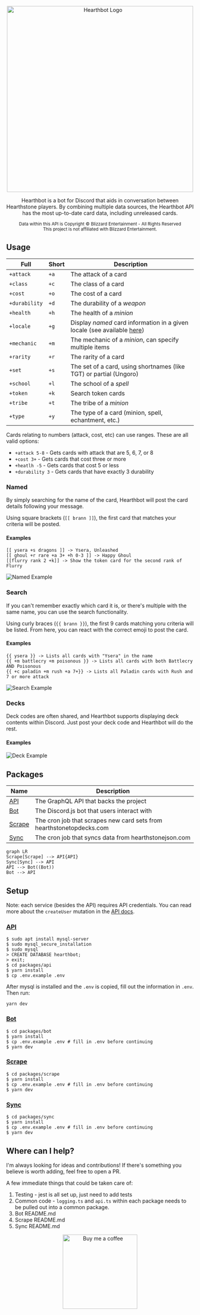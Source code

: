 <p align="center">
  <img alt="Hearthbot Logo" src="./images/git-logo.png" width="500" />
</p>

<p align="center">
  Hearthbot is a bot for Discord that aids in conversation between Hearthstone players. By combining multiple data sources, the Hearthbot API has the most up-to-date card data, including unreleased cards. 
</p>

<p align="center">
  <sub>
    Data within this API is Copyright © Blizzard Entertainment - All Rights Reserved<br/>
    This project is not affiliated with Blizzard Entertainment.
  </sub>
</p>

## Usage

| Full          | Short | Description |
|---------------|-------|-------------|
| `+attack`     | `+a` | The attack of a card |
| `+class`      | `+c` | The class of a card |
| `+cost`       | `+o` | The cost of a card |
| `+durability` | `+d` | The durability of a *weapon* |
| `+health`     | `+h` | The health of a *minion* |
| `+locale`     | `+g` | Display *named* card information in a given locale (see available [here](packages/sync/src/constants.ts#L4)) |
| `+mechanic`   | `+m` | The mechanic of a *minion*, can specify multiple items |
| `+rarity`     | `+r` | The rarity of a card |
| `+set`        | `+s` | The set of a card, using shortnames (like TGT) or partial (Ungoro) |
| `+school`     | `+l` | The school of a *spell* |
| `+token`      | `+k` | Search token cards |
| `+tribe`      | `+t` | The tribe of a *minion* |
| `+type`       | `+y` | The type of a card (minion, spell, echantment, etc.) |

Cards relating to numbers (attack, cost, etc) can use ranges. These are all valid options:
- `+attack 5-8` - Gets cards with attack that are 5, 6, 7, or 8
- `+cost 3+` - Gets cards that cost three or more
- `+heatlh -5` - Gets cards that cost 5 or less
- `+durability 3` - Gets cards that have exactly 3 durability

### Named

By simply searching for the name of the card, Hearthbot will post the card details following your message.

Using square brackets (`[[ brann ]]`), the first card that matches your criteria will be posted. 

#### Examples
```
[[ ysera +s dragons ]] -> Ysera, Unleashed
[[ ghoul +r rare +a 3+ +h 0-3 ]] -> Happy Ghoul
[[flurry rank 2 +k]] -> Show the token card for the second rank of Flurry
```

<img alt="Named Example" src="./images/example-named.png" />

### Search

If you can't remember exactly which card it is, or there's multiple with the same name, you can use the search functionality.

Using curly braces (`{{ brann }}`), the first 9 cards matching yoru criteria will be listed. From here, you can react with the correct emoji to post the card.

#### Examples

```
{{ ysera }} -> Lists all cards with "Ysera" in the name
{{ +m battlecry +m poisonous }} -> Lists all cards with both Battlecry AND Poisonous
{{ +c paladin +m rush +a 7+}} -> Lists all Paladin cards with Rush and 7 or more attack
```

<img alt="Search Example" src="./images/example-search.png" />

### Decks

Deck codes are often shared, and Hearthbot supports displaying deck contents within Discord. 
Just post your deck code and Hearthbot will do the rest.

#### Examples

<img alt="Deck Example" src="./images/example-deck.png" />

## Packages

| Name      | Description |
|----------------|-------|
| [API](/packages/api/)        | The GraphQL API that backs the project |
| [Bot](/packages/bot/)        | The Discord.js bot that users interact with |
| [Scrape](/packages/scrape/)  | The cron job that scrapes new card sets from hearthstonetopdecks.com |
| [Sync](/packages/sync/)      | The cron job that syncs data from hearthstonejson.com |

```mermaid
graph LR
Scrape[Scrape] --> API{API}
Sync[Sync] --> API
API --> Bot((Bot))
Bot --> API
```

## Setup
Note: each service (besides the API) requires API credentials. You can read more about the `createUser` mutation in the [API docs](/packages/api#user).

### [API](/packages/api/)
```
$ sudo apt install mysql-server
$ sudo mysql_secure_installation
$ sudo mysql
> CREATE DATABASE hearthbot;
> exit;
$ cd packages/api
$ yarn install
$ cp .env.example .env
```

After mysql is installed and the `.env` is copied, fill out the information in `.env`.
Then run:
```
yarn dev
```

### [Bot](/packages/bot/)

```
$ cd packages/bot
$ yarn install
$ cp .env.example .env # fill in .env before continuing
$ yarn dev
```

### [Scrape](/packages/scrape/)

```
$ cd packages/scrape
$ yarn install
$ cp .env.example .env # fill in .env before continuing
$ yarn dev
```

### [Sync](/packages/sync/)

```
$ cd packages/sync
$ yarn install
$ cp .env.example .env # fill in .env before continuing
$ yarn dev
```

## Where can I help?

I'm always looking for ideas and contributions! If there's something you believe is worth adding, feel free to open a PR.

A few immediate things that could be taken care of:

1. Testing - jest is all set up, just need to add tests
2. Common code - `logging.ts` and `api.ts` within each package needs to be pulled out into a common package.
3. Bot README.md
4. Scrape README.md
5. Sync README.md

<p align="center">
  <a href="https://www.buymeacoffee.com/hydroto">
    <img alt="Buy me a coffee" src="https://cdn.buymeacoffee.com/buttons/v2/arial-yellow.png" width="200">
  </a>
</p>